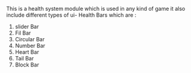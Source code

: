 This is a health system module which is used in any kind of game it also include different types of ui- Health Bars which are :
1) slider Bar
2) Fil Bar
3) Circular Bar
4) Number Bar
5) Heart Bar
6) Tail Bar
7) Block Bar
